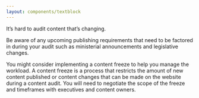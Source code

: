 ```yaml
---
layout: components/textblock
---
```


It’s hard to audit content that’s changing.

Be aware of any upcoming publishing requirements that need to be factored in during your audit such as ministerial announcements and legislative changes.

You might consider implementing a content freeze to help you manage the workload. A content freeze is a process that restricts the amount of new content published or content changes that can be made on the website during a content audit. You will need to negotiate the scope of the freeze and timeframes with executives and content owners. 
